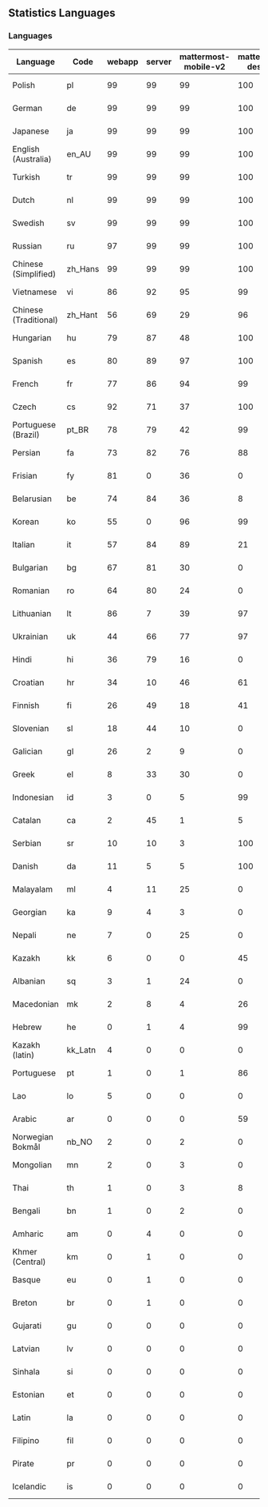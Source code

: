 ## Statistics Languages ##
###  Languages  ###
|Language|Code|webapp|server|mattermost-mobile-v2|mattermost-desktop|playbook-webapp|calls-webapp|Total|Last Modified|
|---|---|---|---|---|---|---|---|---|---|
|Polish|pl| 99| 99| 99| 100| 0| 100| 99|2024-04-22T15:03:26.948095Z|
|German|de| 99| 99| 99| 100| 0| 100| 99|2024-04-22T15:01:57.527486Z|
|Japanese|ja| 99| 99| 99| 100| 0| 99| 99|2024-04-22T15:02:47.235378Z|
|English (Australia)|en_AU| 99| 99| 99| 100| 0| 0| 99|2024-04-22T15:02:02.834361Z|
|Turkish|tr| 99| 99| 99| 100| 0| 94| 99|2024-04-22T15:03:56.056906Z|
|Dutch|nl| 99| 99| 99| 100| 0| 98| 99|2024-04-22T15:03:24.571473Z|
|Swedish|sv| 99| 99| 99| 100| 0| 94| 99|2024-04-22T15:03:51.157095Z|
|Russian|ru| 97| 99| 99| 100| 0| 63| 95|2024-04-22T15:03:39.611820Z|
|Chinese (Simplified)|zh_Hans| 99| 99| 99| 100| 0| 94| 94|2024-04-22T15:04:03.980504Z|
|Vietnamese|vi| 86| 92| 95| 99| 0| 83| 89|2024-04-22T15:04:01.412408Z|
|Chinese (Traditional)|zh_Hant| 56| 69| 29| 96| 0| 13| 87|2024-04-22T15:04:06.743120Z|
|Hungarian|hu| 79| 87| 48| 100| 0| 0| 79|2024-04-22T15:02:37.519845Z|
|Spanish|es| 80| 89| 97| 100| 0| 23| 79|2024-04-22T15:02:05.429420Z|
|French|fr| 77| 86| 94| 99| 0| 48| 78|2024-04-22T15:02:20.083675Z|
|Czech|cs| 92| 71| 37| 100| 0| 91| 77|2024-04-22T15:01:51.991205Z|
|Portuguese (Brazil)|pt_BR| 78| 79| 42| 99| 0| 83| 75|2024-04-22T15:03:31.928615Z|
|Persian|fa| 73| 82| 76| 88| 0| 0| 72|2024-04-22T15:02:12.692601Z|
|Frisian|fy| 81| 0| 36| 0| 0| 0| 71|2024-04-22T15:02:22.552202Z|
|Belarusian|be| 74| 84| 36| 8| 0| 0| 70|2024-04-22T15:01:38.766006Z|
|Korean|ko| 55| 0| 96| 99| 0| 83| 66|2024-04-22T15:02:59.486331Z|
|Italian|it| 57| 84| 89| 21| 0| 19| 66|2024-04-22T15:02:44.929201Z|
|Bulgarian|bg| 67| 81| 30| 0| 0| 0| 65|2024-04-22T15:01:41.243753Z|
|Romanian|ro| 64| 80| 24| 0| 0| 0| 62|2024-04-22T15:03:36.981527Z|
|Lithuanian|lt| 86| 7| 39| 97| 0| 74| 61|2024-04-22T15:03:06.899402Z|
|Ukrainian|uk| 44| 66| 77| 97| 0| 0| 55|2024-04-22T15:03:58.447127Z|
|Hindi|hi| 36| 79| 16| 0| 0| 0| 44|2024-04-22T15:02:32.798061Z|
|Croatian|hr| 34| 10| 46| 61| 0| 97| 35|2024-04-22T15:02:35.240294Z|
|Finnish|fi| 26| 49| 18| 41| 0| 0| 31|2024-04-22T15:02:15.204760Z|
|Slovenian|sl| 18| 44| 10| 0| 0| 0| 22|2024-04-22T15:03:44.445646Z|
|Galician|gl| 26| 2| 9| 0| 0| 0| 17|2024-04-22T15:02:25.246392Z|
|Greek|el| 8| 33| 30| 0| 0| 0| 16|2024-04-22T15:01:59.773771Z|
|Indonesian|id| 3| 0| 5| 99| 0| 0| 14|2024-04-22T15:02:40.098685Z|
|Catalan|ca| 2| 45| 1| 5| 0| 0| 13|2024-04-22T15:01:49.353310Z|
|Serbian|sr| 10| 10| 3| 100| 0| 0| 12|2024-04-22T15:03:48.860132Z|
|Danish|da| 11| 5| 5| 100| 0| 0| 12|2024-04-22T15:01:54.673492Z|
|Malayalam|ml| 4| 11| 25| 0| 0| 0| 9|2024-04-22T15:03:14.372504Z|
|Georgian|ka| 9| 4| 3| 0| 0| 0| 7|2024-04-22T15:02:49.861503Z|
|Nepali|ne| 7| 0| 25| 0| 0| 0| 7|2024-04-22T15:03:21.776935Z|
|Kazakh|kk| 6| 0| 0| 45| 0| 0| 6|2024-04-22T15:02:52.261894Z|
|Albanian|sq| 3| 1| 24| 0| 0| 0| 5|2024-04-22T15:03:46.391947Z|
|Macedonian|mk| 2| 8| 4| 26| 0| 0| 5|2024-04-22T15:03:11.824443Z|
|Hebrew|he| 0| 1| 4| 99| 0| 0| 4|2024-04-22T15:02:30.274803Z|
|Kazakh (latin)|kk_Latn| 4| 0| 0| 0| 0| 0| 4|2024-04-22T15:02:54.895781Z|
|Portuguese|pt| 1| 0| 1| 86| 0| 0| 3|2024-04-22T15:03:34.653071Z|
|Lao|lo| 5| 0| 0| 0| 0| 0| 3|2024-04-22T15:03:04.305240Z|
|Arabic|ar| 0| 0| 0| 59| 0| 0| 2|2024-04-22T15:01:35.527408Z|
|Norwegian Bokmål|nb_NO| 2| 0| 2| 0| 0| 0| 2|2024-04-22T15:03:19.591779Z|
|Mongolian|mn| 2| 0| 3| 0| 0| 0| 2|2024-04-22T15:03:16.906104Z|
|Thai|th| 1| 0| 3| 8| 0| 0| 1|2024-04-22T15:03:53.339845Z|
|Bengali|bn| 1| 0| 2| 0| 0| 0| 1|2024-04-22T15:01:43.920348Z|
|Amharic|am| 0| 4| 0| 0| 0| 0| 1|2024-04-22T15:01:32.831388Z|
|Khmer (Central)|km| 0| 1| 0| 0| 0| 0| 0|2024-04-22T15:02:56.804080Z|
|Basque|eu| 0| 1| 0| 0| 0| 0| 0|2024-04-22T15:02:10.364073Z|
|Breton|br| 0| 1| 0| 0| 0| 0| 0|2024-04-22T15:01:46.407817Z|
|Gujarati|gu| 0| 0| 0| 0| 0| 0| 0|2024-04-22T15:02:27.811572Z|
|Latvian|lv| 0| 0| 0| 0| 0| 0| 0|2024-04-22T15:03:09.475173Z|
|Sinhala|si| 0| 0| 0| 0| 0| 0| 0|2024-04-22T15:03:41.927560Z|
|Estonian|et| 0| 0| 0| 0| 0| 0| 0|2024-04-22T15:02:07.699515Z|
|Latin|la| 0| 0| 0| 0| 0| 0| 0|2024-04-22T15:03:01.874655Z|
|Filipino|fil| 0| 0| 0| 0| 0| 0| 0|2024-04-22T15:02:17.430182Z|
|Pirate|pr| 0| 0| 0| 0| 0| 0| 0|2024-04-22T15:03:29.517815Z|
|Icelandic|is| 0| 0| 0| 0| 0| 0| 0|2024-04-22T15:02:42.427774Z|
